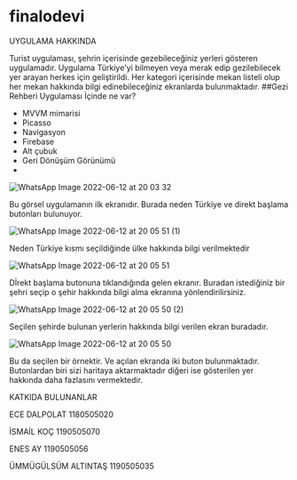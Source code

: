 # finalodevi
UYGULAMA HAKKINDA



Turist uygulaması, şehrin içerisinde gezebileceğiniz yerleri gösteren uygulamadır. Uygulama Türkiye'yi bilmeyen veya merak edip gezilebilecek yer arayan herkes için geliştirildi. Her kategori içerisinde  mekan listeli olup her mekan hakkında bilgi edinebileceğiniz ekranlarda bulunmaktadır.
##Gezi Rehberi Uygulaması İçinde ne var?
- MVVM mimarisi
- Picasso
- Navigasyon
- Firebase 
- Alt çubuk
- Geri Dönüşüm Görünümü
- 


![WhatsApp Image 2022-06-12 at 20 03 32](https://user-images.githubusercontent.com/104034394/173244855-22c6aeab-c825-4db1-b785-02a274c9d20e.jpeg)




Bu görsel uygulamanın ilk ekranıdır. Burada neden Türkiye ve direkt başlama butonları bulunuyor.



![WhatsApp Image 2022-06-12 at 20 05 51 (1)](https://user-images.githubusercontent.com/104034394/173244894-a74eafce-3af7-4d2d-846f-de00a5eb8d3b.jpeg)



Neden Türkiye kısmı seçildiğinde ülke hakkında bilgi verilmektedir



![WhatsApp Image 2022-06-12 at 20 05 51](https://user-images.githubusercontent.com/104034394/173244899-c2aa0a0b-1ee7-49c2-bfd7-04b42dcf21eb.jpeg)



Dİrekt başlama butonuna tıklandığında gelen ekranır. Buradan istediğiniz bir şehri seçip o şehir hakkında bilgi alma ekranına yönlendirilirsiniz.



![WhatsApp Image 2022-06-12 at 20 05 50 (2)](https://user-images.githubusercontent.com/104034394/173244876-0fff5d92-e48d-46ef-902d-bb39e6c8fe0b.jpeg)



Seçilen şehirde bulunan yerlerin hakkında bilgi verilen  ekran buradadır.



![WhatsApp Image 2022-06-12 at 20 05 50](https://user-images.githubusercontent.com/104034394/173244886-cc8ff7f2-cc91-41a3-bc87-6f8180b0c532.jpeg)



Bu da seçilen bir örnektir. Ve açılan ekranda iki buton bulunmaktadır. Butonlardan biri sizi haritaya aktarmaktadır diğeri ise gösterilen yer hakkında daha fazlasını vermektedir.


KATKIDA BULUNANLAR



ECE DALPOLAT 1180505020



İSMAİL KOÇ 1190505070



ENES AY 1190505056



ÜMMÜGÜLSÜM ALTINTAŞ 1190505035

